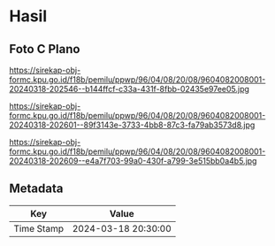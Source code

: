 # Hasil

## Foto C Plano

https://sirekap-obj-formc.kpu.go.id/f18b/pemilu/ppwp/96/04/08/20/08/9604082008001-20240318-202546--b144ffcf-c33a-431f-8fbb-02435e97ee05.jpg

https://sirekap-obj-formc.kpu.go.id/f18b/pemilu/ppwp/96/04/08/20/08/9604082008001-20240318-202601--89f3143e-3733-4bb8-87c3-fa79ab3573d8.jpg

https://sirekap-obj-formc.kpu.go.id/f18b/pemilu/ppwp/96/04/08/20/08/9604082008001-20240318-202609--e4a7f703-99a0-430f-a799-3e515bb0a4b5.jpg


## Metadata

| Key        | Value               |
| ---------- | ------------------- |
| Time Stamp | 2024-03-18 20:30:00 |



